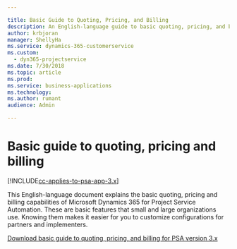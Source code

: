 ```yaml
---

title: Basic Guide to Quoting, Pricing, and Billing
description: An English-language guide to basic quoting, pricing, and billing in Project Service Automation
author: krbjoran
manager: ShellyHa
ms.service: dynamics-365-customerservice
ms.custom:
  - dyn365-projectservice
ms.date: 7/30/2018
ms.topic: article
ms.prod: 
ms.service: business-applications
ms.technology: 
ms.author: rumant
audience: Admin

---
```

# Basic guide to quoting, pricing and billing

[!INCLUDE[cc-applies-to-psa-app-3.x](../../includes/cc-applies-to-psa-app-3x.md)]

This English-language document explains the basic quoting, pricing and billing capabilities of Microsoft Dynamics 365 for Project Service Automation. These are basic features that small and large organizations use. Knowing them makes it easier for you to customize configurations for partners and implementers.
 
  
[Download basic guide to quoting, pricing, and billing for PSA version 3.x](https://go.microsoft.com/fwlink/?linkid=2006770)  
  
